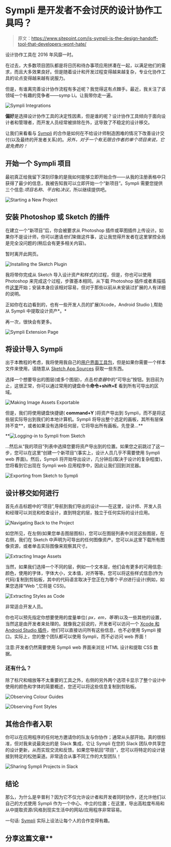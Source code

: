 # Sympli 是开发者不会讨厌的设计协作工具吗？

> 原文：<https://www.sitepoint.com/is-sympli-is-the-design-handoff-tool-that-developers-wont-hate/>

设计协作工具在 2016 年风靡一时。

在过去，大多数项目团队都是将日历和待办事项应用拼凑在一起，以满足他们的需求，而且大多效果良好。但是随着设计和开发过程变得越来越复杂，专业化协作工具的论点变得越来越有说服力。

但是，有谁离完善设计协作流程有多近呢？我觉得这有点棘手。最近，我关注了该领域一个有趣的竞争者——symp Li。让我带你走一遍。

![Sympli Integrations](img/de4ea1352456db619c12631e54348ac4.png)

**偏好**是选择设计协作工具的决定性因素，但是谁的呢？设计协作工具倾向于面向设计者和管理者，而开发人员经常被排除在外，这导致了不稳定的设计移交。

让我们来看看与 [Sympli](https://sympli.io/) 的合作是如何在不给设计师制造困难的情况下改善设计交付(以及最终的开发者关系)的。*另外，对于一个有无限合作者的单个项目来说，它是免费的！*

## 开始一个 Sympli 项目

最初真正给我留下深刻印象的是我如何能够立即开始合作——从我的注册表格中只获得了最少的信息，我被告知我可以立即开始一个“新项目”。Sympli 需要您提供三个信息:*项目名称*、*平台*和*决议*，所以继续提供吧。

![Starting a New Project](img/41782b7ae75979fbafabb383e0b64388.png)

## 安装 Photoshop 或 Sketch 的插件

在建立一个“新项目”后，你会被要求从 Photoshop 插件或草图插件上传设计。如果你不是设计师，你可以邀请*他们*来做这件事，这让我觉得开发者在这里掌控全局是完全没问题的(稍后会有更多相关内容)。

暂时离开此网页。

![Installing the Sketch Plugin](img/e4a555d0052765367eef42b63701e12d.png)

我将带你完成从 Sketch 导入设计资产和样式的过程，但是，你也可以使用 Photoshop 来完成这个过程，步骤基本相同。从下载 Photoshop 插件或者素描插件[这里](https://app.sympli.io/download)开始；安装本身应该相对容易，但对于那些以前从未安装过扩展的人有详细的说明。

正如你在右边看到的，也有一些开发人员的扩展(Xcode，Android Studio ),帮助从 Sympli 中提取设计资产*。*

再一次，很快会有更多。

![Sympli Extension Page](img/7373805b87c4f77d8b81ee3161a86cea.png)

## 将设计导入 Sympli

出于本教程的考虑，我将使用我自己的[用户界面工具包](https://creativemarket.com/mrdanielschwarz/668399-Solar-.sketch-for-Landing-Pages)，但是如果你需要一个样本文件来使用，请随意从 [Sketch App Sources](http://www.sketchappsources.com/) 获取一些东西。

选择一个想要导出的图层(或多个图层)，点击*检查器*中的“可导出”按钮。到目前为止，这很正常，你可以通过常用的键盘命令**命令+shift+E** 看到所有可导出的区域。

![Making Image Assets Exportable](img/fbf4d87bed8409a958cc76ecb5167aef.png)

但是，我们将使用键盘快捷键( **command+Y** )将资产导出到 Sympli，而不是将这些层实际导出到我们的本地计算机。Sympli 将导出整个选定的画板，其所有层保持不变**，或者如果没有选择任何层，它将导出所有画板。先登录…**

 **![Logging-in to Sympli from Sketch](img/4defeefac5d685bef6178cb000e5b553.png)

…然后从“我的项目”列表中选择您要将资产导出到的位置。如果您之前跳过了这一步，您可以在这里“创建一个新项目”(事实上，设计人员几乎不需要使用 Sympli web 界面)。然后，Sympli 将开始导出设计，几分钟后(取决于设计的复杂程度)，您将看到它出现在 Sympli web 应用程序中，因此让我们回到浏览器。

![Exporting from Sketch to Sympli](img/595b776655b078c356ffddb4b10cca82.png)

## 设计移交如何进行

首先点击标题中的“项目”,导航到我们导出的设计——在这里，设计师、开发人员和经理可以浏览和检查设计，直到特定的层，独立于任何实际的设计应用。

![Navigating Back to the Project](img/79926a7e620e8bb205d51ab721de3729.png)

如您所见，在左侧(如果您单击图层图标)，您可以在图层列表中浏览这些图层，在右侧，我们在 Sketch 中声明为可导出的任何图像资产。您可以从这里下载所有图像资源，或者单击实际图像来观察其尺寸。

![Extracting Image Assets](img/88ae93cee0066b6867cc76ecf95cfbde.png)

当然，如果我们选择一个不同的层，例如一个文本层，他们会有更多的可用信息:颜色，使用的字体，字体大小，文本值，对齐等等。您可以将这些样式信息(作为代码)复制到剪贴板，其中的代码语言取决于您正在为哪个*平台*进行设计(例如，如果您选择“Web ”,它将是 CSS)。

![Extracting Styles as Code](img/7f2281cc6c8c85e77d11ec13fb9e69ee.png)

非常适合开发人员。

你也可以预先指定你想要使用的度量单位( *px，em，等等*)以及一些其他的设置，当然这是由开发者来处理的。就像我之前说的，开发者可以访问一个 [Xcode 和 Android Studio 插件](https://app.sympli.io/download)，他们可以直接访问所有这些信息，也不必使用 Sympli 接口。实际上，您的整个团队都可以使用 Sympli，而不必访问 web 界面！

注意:开发者仍然需要使用 Sympli web 界面来浏览 HTML 设计和提取 CSS 数据。

### 还有什么？

除了标尺和缩放等不太重要的工具之外，右侧的另外两个选项卡显示了整个设计中使用的颜色和字体的简要概述，您还可以将这些信息复制到剪贴板。

![Observing Colour Guides](img/e9f5d4ffb5b6a9ecb87bc8ec61439815.png)

![Observing Font Styles](img/09cf58c64d149e4a8e34a2ba6e309800.png)

## 其他合作者入职

你可以在应用程序的任何地方邀请你的队友与你协作；通常从头部开始。真的很标准，但对我来说最突出的是 Slack 集成，它让 Sympli 在您的 Slack 团队中共享您的设计更新，从而实现交流和反馈。如果您导航回“项目”，您可以将特定的设计链接到特定的松弛渠道。非常适合从事不同工作的大型团队！

![Sharing Sympli Projects in Slack](img/0833833bbb27cc14d7a1320e7258e2ba.png)

## 结论

那么，为什么是辛普利？因为它不仅允许设计者和开发者同时协作，还允许他们以自己的方式使用 Sympli 作为一个中心、中立的位置；在这里，导出高粒度布局和从中提取资源/风格到现实生活中的网站/应用程序非常容易。

一句话: [Sympli](https://sympli.io/) 实际上设法让每个人的合作变得有趣。

## 分享这篇文章**